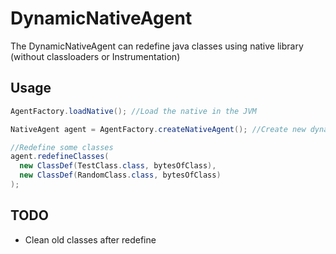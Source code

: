 # DynamicNativeAgent
The DynamicNativeAgent can redefine java classes using native library (without classloaders or Instrumentation)

## Usage

```java
AgentFactory.loadNative(); //Load the native in the JVM

NativeAgent agent = AgentFactory.createNativeAgent(); //Create new dynamic agent

//Redefine some classes
agent.redefineClasses(
  new ClassDef(TestClass.class, bytesOfClass),
  new ClassDef(RandomClass.class, bytesOfClass)
);
```

## TODO
- Clean old classes after redefine
